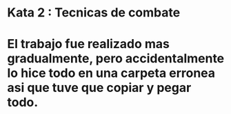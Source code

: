 # Kata 2 : Tecnicas de combate

# El trabajo fue realizado mas gradualmente, pero accidentalmente lo hice todo en una carpeta erronea asi que tuve que copiar y pegar todo.
